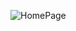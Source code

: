 ![HomePage](https://user-images.githubusercontent.com/95375043/218819966-2ecce137-ab92-44fc-ab86-b8260c74d5cb.png)
